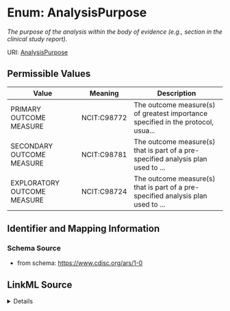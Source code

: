 # Enum: AnalysisPurpose




_The purpose of the analysis within the body of evidence (e.g., section in the clinical study report)._



URI: [AnalysisPurpose](AnalysisPurpose)

## Permissible Values

| Value | Meaning | Description |
| --- | --- | --- |
| PRIMARY OUTCOME MEASURE | NCIT:C98772 | The outcome measure(s) of greatest importance specified in the protocol, usua... |
| SECONDARY OUTCOME MEASURE | NCIT:C98781 | The outcome measure(s) that is part of a pre-specified analysis plan used to ... |
| EXPLORATORY OUTCOME MEASURE | NCIT:C98724 | The outcome measure(s) that is part of a pre-specified analysis plan used to ... |









## Identifier and Mapping Information







### Schema Source


* from schema: https://www.cdisc.org/ars/1-0




## LinkML Source

<details>
```yaml
name: AnalysisPurpose
description: The purpose of the analysis within the body of evidence (e.g., section
  in the clinical study report).
from_schema: https://www.cdisc.org/ars/1-0
rank: 1000
code_set: NCIT:C117745
permissible_values:
  PRIMARY OUTCOME MEASURE:
    text: PRIMARY OUTCOME MEASURE
    description: The outcome measure(s) of greatest importance specified in the protocol,
      usually the one(s) used in the power calculation, to evaluate the primary endpoint(s)
      associated with the primary study objective(s). (After Clinicaltrials.gov)
    meaning: NCIT:C98772
  SECONDARY OUTCOME MEASURE:
    text: SECONDARY OUTCOME MEASURE
    description: The outcome measure(s) that is part of a pre-specified analysis plan
      used to evaluate the secondary endpoint(s) associated with secondary study objective(s)
      and/or used to evaluate any measure(s) ancillary to the primary or secondary
      endpoint(s). (After Clinicaltrials.gov).
    meaning: NCIT:C98781
  EXPLORATORY OUTCOME MEASURE:
    text: EXPLORATORY OUTCOME MEASURE
    description: The outcome measure(s) that is part of a pre-specified analysis plan
      used to evaluate the exploratory endpoint(s) associated with exploratory study
      objective(s) and/or any other measures, excluding post-hoc measures, that are
      a focus of the study. (After clinicaltrials.gov)
    meaning: NCIT:C98724

```
</details>
